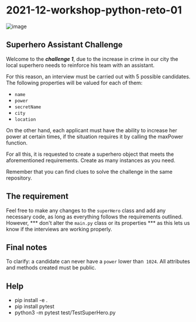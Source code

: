 # 2021-12-workshop-python-reto-01

![image](https://user-images.githubusercontent.com/16636086/144272202-b607b039-55ab-433e-902f-29ce08469110.png)

## Superhero Assistant Challenge

Welcome to the ***challenge 1***, due to the increase in crime in our city the local superhero needs to reinforce his team with an assistant.

For this reason, an interview must be carried out with 5 possible candidates. The following properties will be valued for each of them:

- `name`
- `power`
- `secretName`
- `city`
- `location`

On the other hand, each applicant must have the ability to increase her power at certain times, if the situation requires it by calling the maxPower function.

For all this, it is requested to create a superhero object that meets the aforementioned requirements. Create as many instances as you need.

Remember that you can find clues to solve the challenge in the same repository.

## The requirement

Feel free to make any changes to the `superHero` class and add any necessary code, as long as everything follows the requirements outlined. However, *** don't alter the `main.py` class or its properties *** as this lets us know if the interviews are working properly.

## Final notes

To clarify: a candidate can never have a `power` lower than` 1024`. All attributes and methods created must be public.

## Help

- pip install -e .
- pip install pytest
- python3 -m pytest test/TestSuperHero.py
